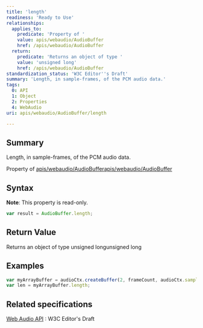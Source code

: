 ```yaml
---
title: 'length'
readiness: 'Ready to Use'
relationships:
  applies_to:
    predicate: 'Property of '
    value: apis/webaudio/AudioBuffer
    href: /apis/webaudio/AudioBuffer
  return:
    predicate: 'Returns an object of type '
    value: 'unsigned long'
    href: /apis/webaudio/AudioBuffer
standardization_status: 'W3C Editor''s Draft'
summary: 'Length, in sample-frames, of the PCM audio data.'
tags:
  0: API
  1: Object
  2: Properties
  4: WebAudio
uri: apis/webaudio/AudioBuffer/length

---
```

## Summary

Length, in sample-frames, of the PCM audio data.

Property of [apis/webaudio/AudioBuffer](/apis/webaudio/AudioBuffer)[apis/webaudio/AudioBuffer](/apis/webaudio/AudioBuffer)

## Syntax

**Note**: This property is read-only.

``` js
var result = AudioBuffer.length;
```

## Return Value

Returns an object of type unsigned longunsigned long

## Examples

``` js
var myArrayBuffer = audioCtx.createBuffer(2, frameCount, audioCtx.sampleRate);
var len = myArrayBuffer.length;
```

## Related specifications

[Web Audio API](http://webaudio.github.io/web-audio-api/)
:   W3C Editor's Draft

